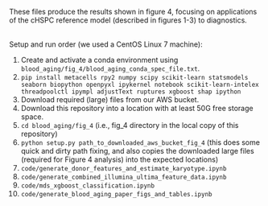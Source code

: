 These files produce the results shown in figure 4, focusing on applications of the cHSPC reference model (described in figures 1-3) to diagnostics.
<br/><br/>

Setup and run order (we used a CentOS Linux 7 machine):
1. Create and activate a conda environment using `blood_aging/fig_4/blood_aging_conda_spec_file.txt`.
2. `pip install metacells rpy2 numpy scipy scikit-learn statsmodels seaborn biopython openpyxl ipykernel notebook scikit-learn-intelex threadpoolctl ipympl adjustText ruptures xgboost shap ipython`
3. Download required (large) files from our AWS bucket.
4. Download this repository into a location with at least 50G free storage space.
5. `cd blood_aging/fig_4` (i.e., fig_4 directory in the local copy of this repository)
6. `python setup.py path_to_downloaded_aws_bucket_fig_4` (this does some quick and dirty path fixing, and also copies the downloaded large files (required for Figure 4 analysis) into the expected locations)
7. `code/generate_donor_features_and_estimate_karyotype.ipynb`
8. `code/generate_combined_illumina_ultima_feature_data.ipynb`
9. `code/mds_xgboost_classification.ipynb`
10. `code/generate_blood_aging_paper_figs_and_tables.ipynb`


